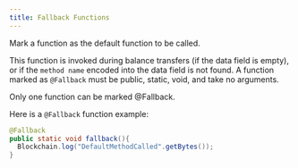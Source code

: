 ```yaml
---
title: Fallback Functions
---
```


Mark a function as the default function to be called.

This function is invoked during balance transfers (if the data field is empty), or if the `method name` encoded into the data field is not found. A function marked as `@Fallback` must be public, static, void, and take no arguments.

Only one function can be marked @Fallback.

Here is a `@Fallback` function example:

```java
@Fallback
public static void fallback(){
  Blockchain.log("DefaultMethodCalled".getBytes());
}
```
